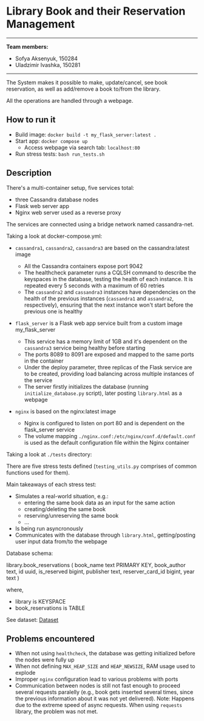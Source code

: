 # Library Book and their Reservation Management

---
**Team members:**

- Sofya Aksenyuk, 150284
- Uladzimir Ivashka, 150281

---

The System makes it possible to make, update/cancel, see book reservation, as well as add/remove a book to/from the library.

All the operations are handled through a webpage.

## How to run it

- Build image: `docker build -t my_flask_server:latest .`
- Start app: `docker compose up`
    - Access webpage via search tab: `localhost:80`
- Run stress tests: `bash run_tests.sh`

## Description

There's a multi-container setup, five services total:

 - three Cassandra database nodes
 - Flask web server app
 - Nginx web server used as a reverse proxy
 
The services are connected using a bridge network named cassandra-net.

Taking a look at docker-compose.yml:

- `cassandra1`, `cassandra2`, `cassandra3` are based on the cassandra:latest image
    - All the Cassandra containers expose port 9042
    - The healthcheck parameter runs a CQLSH command to describe the keyspaces in the database, testing the health of each instance. It is repeated every 5 seconds with a maximum of 60 retries
    - The `cassandra2` and `cassandra3` instances have dependencies on the health of the previous instances (`cassandra1` and `assandra2`, respectively), ensuring that the next instance won't start before the previous one is healthy

 - `flask_server` is a Flask web app service built from a custom image my_flask_server
    - This service has a memory limit of 1GB and it's dependent on the `cassandra3` service being healthy before starting
    - The ports 8089 to 8091 are exposed and mapped to the same ports in the container
    - Under the deploy parameter, three replicas of the Flask service are to be created, providing load balancing across multiple instances of the service
    - The server firstly initializes the database (running `initialize_database.py` script), later posting `library.html` as a webpage

- `nginx` is based on the nginx:latest image
    - Nginx is configured to listen on port 80 and is dependent on the flask_server service
    - The volume mapping `./nginx.conf:/etc/nginx/conf.d/default.conf` is used as the default configuration file within the Nginx container

Taking a look at `./tests` directory:

There are five stress tests defined (`testing_utils.py` comprises of common functions used for them).

Main takeaways of each stress test:

- Simulates a real-world situation, e.g.:
    - entering the same book data as an input for the same action
    - creating/deleting the same book
    - reserving/unreserving the same book
    - ...
- Is being run asyncronously 
- Communicates with the database through `library.html`, getting/posting user input data from/to the webpage

Database schema:

library.book_reservations (
    book_name text PRIMARY KEY,
    book_author text,
    id uuid,
    is_reserved bigint,
    publisher text,
    reserver_card_id bigint,
    year text
) 

where,

- library is KEYSPACE
- book_reservations is TABLE

See dataset: [Dataset](https://raw.githubusercontent.com/Giminosk/book-database-management/main/data/dataset.csv)

## Problems encountered

- When not using `healthcheck`, the database was getting initialized before the nodes were fully up
- When not defining `MAX_HEAP_SIZE` and `HEAP_NEWSIZE`, RAM usage used to explode
- Improper `nginx` configuration lead to various problems with ports
- Communication between nodes is still not fast enough to proceed several requests paralelly (e.g., book gets inserted several times, since the previous information about it was not yet delivered). Note: Happens due to the extreme speed of async requests. When using `requests` library, the problem was not met.
